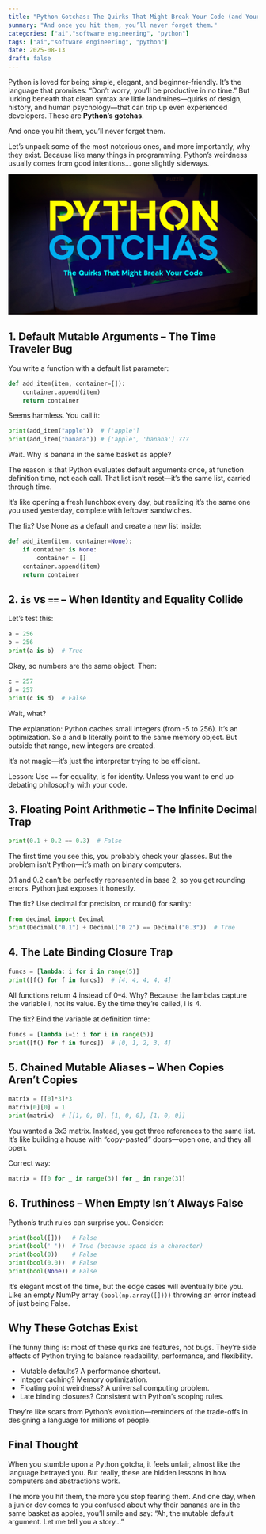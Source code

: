 ```yaml
---
title: "Python Gotchas: The Quirks That Might Break Your Code (and Your Brain)"
summary: "And once you hit them, you’ll never forget them."
categories: ["ai","software engineering", "python"]
tags: ["ai","software engineering", "python"]
date: 2025-08-13
draft: false
---
```


Python is loved for being simple, elegant, and beginner-friendly. It’s the language that promises: “Don’t worry, you’ll be productive in no time.” But lurking beneath that clean syntax are little landmines—quirks of design, history, and human psychology—that can trip up even experienced developers. These are **Python’s gotchas**.

And once you hit them, you’ll never forget them.

Let’s unpack some of the most notorious ones, and more importantly, why they exist. Because like many things in programming, Python’s weirdness usually comes from good intentions… gone slightly sideways.

![landscape](cover.jpg "Photos by nenjo")
## 1. Default Mutable Arguments – The Time Traveler Bug

You write a function with a default list parameter:
```python
def add_item(item, container=[]):
    container.append(item)
    return container
```

Seems harmless. You call it:
```python
print(add_item("apple"))  # ['apple']
print(add_item("banana")) # ['apple', 'banana'] ???
```

Wait. Why is banana in the same basket as apple?

The reason is that Python evaluates default arguments once, at function definition time, not each call. That list isn’t reset—it’s the same list, carried through time.

It’s like opening a fresh lunchbox every day, but realizing it’s the same one you used yesterday, complete with leftover sandwiches.

The fix? Use None as a default and create a new list inside:
```python
def add_item(item, container=None):
    if container is None:
        container = []
    container.append(item)
    return container
```
## 2. `is` vs `==` – When Identity and Equality Collide

Let’s test this:
```python
a = 256
b = 256
print(a is b)  # True
```

Okay, so numbers are the same object. Then:
```python
c = 257
d = 257
print(c is d)  # False
```

Wait, what?

The explanation: Python caches small integers (from -5 to 256). It’s an optimization. So a and b literally point to the same memory object. But outside that range, new integers are created.

It’s not magic—it’s just the interpreter trying to be efficient.

Lesson: Use `==` for equality, is for identity. Unless you want to end up debating philosophy with your code.

## 3. Floating Point Arithmetic – The Infinite Decimal Trap
```python
print(0.1 + 0.2 == 0.3)  # False
```

The first time you see this, you probably check your glasses. But the problem isn’t Python—it’s math on binary computers.

0.1 and 0.2 can’t be perfectly represented in base 2, so you get rounding errors. Python just exposes it honestly.

The fix? Use decimal for precision, or round() for sanity:
```python
from decimal import Decimal
print(Decimal("0.1") + Decimal("0.2") == Decimal("0.3"))  # True
```
## 4. The Late Binding Closure Trap
```python
funcs = [lambda: i for i in range(5)]
print([f() for f in funcs])  # [4, 4, 4, 4, 4]
```

All functions return 4 instead of 0–4. Why? Because the lambdas capture the variable i, not its value. By the time they’re called, i is 4.

The fix? Bind the variable at definition time:
```python
funcs = [lambda i=i: i for i in range(5)]
print([f() for f in funcs])  # [0, 1, 2, 3, 4]
```
## 5. Chained Mutable Aliases – When Copies Aren’t Copies
```python
matrix = [[0]*3]*3
matrix[0][0] = 1
print(matrix)  # [[1, 0, 0], [1, 0, 0], [1, 0, 0]]
```

You wanted a 3x3 matrix. Instead, you got three references to the same list. It’s like building a house with “copy-pasted” doors—open one, and they all open.

Correct way:
```python
matrix = [[0 for _ in range(3)] for _ in range(3)]
```
## 6. Truthiness – When Empty Isn’t Always False

Python’s truth rules can surprise you. Consider:
```python
print(bool([]))   # False
print(bool(' '))  # True (because space is a character)
print(bool(0))    # False
print(bool(0.0))  # False
print(bool(None)) # False
```

It’s elegant most of the time, but the edge cases will eventually bite you. Like an empty NumPy array `(bool(np.array([])))` throwing an error instead of just being False.

## Why These Gotchas Exist

The funny thing is: most of these quirks are features, not bugs. They’re side effects of Python trying to balance readability, performance, and flexibility.

- Mutable defaults? A performance shortcut.
- Integer caching? Memory optimization.
- Floating point weirdness? A universal computing problem.
- Late binding closures? Consistent with Python’s scoping rules.

They’re like scars from Python’s evolution—reminders of the trade-offs in designing a language for millions of people.

## Final Thought

When you stumble upon a Python gotcha, it feels unfair, almost like the language betrayed you. But really, these are hidden lessons in how computers and abstractions work.

The more you hit them, the more you stop fearing them. And one day, when a junior dev comes to you confused about why their bananas are in the same basket as apples, you’ll smile and say: “Ah, the mutable default argument. Let me tell you a story…”